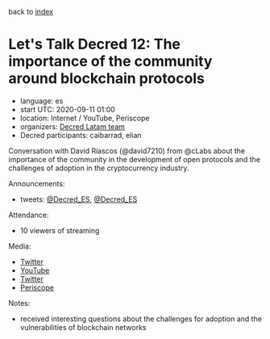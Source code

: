 back to [index](index.md)

# Let's Talk Decred 12: The importance of the community around blockchain protocols

- language: es
- start UTC: 2020-09-11 01:00
- location: Internet / YouTube, Periscope
- organizers: [Decred Latam team](https://twitter.com/Decred_ES)
- Decred participants: caibarrad, elian

Conversation with David Riascos (@david7210) from @cLabs about the importance of the community in the development of open protocols and the challenges of adoption in the cryptocurrency industry.

Announcements:

- tweets: [@Decred_ES](https://twitter.com/Decred_ES/status/1303442515585101824), [@Decred_ES](https://twitter.com/Decred_ES/status/1304153821631791104)

Attendance:

- 10 viewers of streaming

Media:

- [Twitter](https://twitter.com/Decred_ES/status/1304215600542240769)
- [YouTube](https://www.youtube.com/watch?v=QC5_1PqJb_4)
- [Twitter](https://twitter.com/Decred_ES/status/1304223149114847233)
- [Periscope](https://www.pscp.tv/w/cilyFDF6WUViTEFxcXlsS2V8MW1yeG1FbnJkZHd4eSX-UMUCPjHjwmXPb5UBtzylb2cRlIQ77v9FK_589vz_)

Notes:

- received interesting questions about the challenges for adoption and the vulnerabilities of blockchain networks


